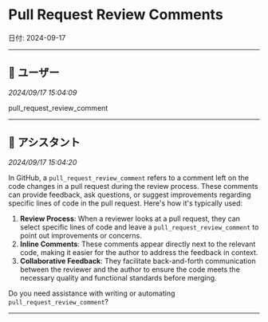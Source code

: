 # Pull Request Review Comments

日付: 2024-09-17

---

## 👤 ユーザー
*2024/09/17 15:04:09*

pull_request_review_comment

---

## 🤖 アシスタント
*2024/09/17 15:04:20*

In GitHub, a `pull_request_review_comment` refers to a comment left on the code changes in a pull request during the review process. These comments can provide feedback, ask questions, or suggest improvements regarding specific lines of code in the pull request. Here's how it's typically used:

1. **Review Process**: When a reviewer looks at a pull request, they can select specific lines of code and leave a `pull_request_review_comment` to point out improvements or concerns.
2. **Inline Comments**: These comments appear directly next to the relevant code, making it easier for the author to address the feedback in context.
3. **Collaborative Feedback**: They facilitate back-and-forth communication between the reviewer and the author to ensure the code meets the necessary quality and functional standards before merging.

Do you need assistance with writing or automating `pull_request_review_comment`?

---
